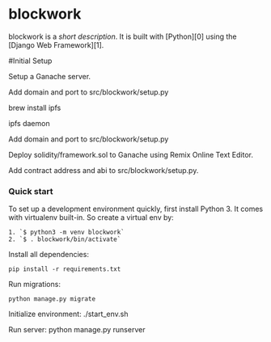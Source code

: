 

# blockwork

blockwork is a _short description_. It is built with [Python][0] using the [Django Web Framework][1].

#Initial Setup

Setup a Ganache server.

Add domain and port to src/blockwork/setup.py

brew install ipfs

ipfs daemon

Add domain and port to src/blockwork/setup.py

Deploy solidity/framework.sol to Ganache using Remix Online Text Editor.

Add contract address and abi to src/blockwork/setup.py.



### Quick start

To set up a development environment quickly, first install Python 3. It
comes with virtualenv built-in. So create a virtual env by:

    1. `$ python3 -m venv blockwork`
    2. `$ . blockwork/bin/activate`

Install all dependencies:

    pip install -r requirements.txt

Run migrations:

    python manage.py migrate

Initialize environment:
  ./start_env.sh

Run server:
  python manage.py runserver
